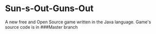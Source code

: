 # Sun-s-Out-Guns-Out
A new free and Open Source game written in the Java language.
Game's source code is in ###Master branch
